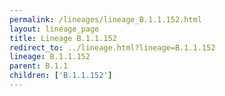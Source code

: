 ```yaml
---
permalink: /lineages/lineage_B.1.1.152.html
layout: lineage_page
title: Lineage B.1.1.152
redirect_to: ../lineage.html?lineage=B.1.1.152
lineage: B.1.1.152
parent: B.1.1
children: ['B.1.1.152']
---
```

